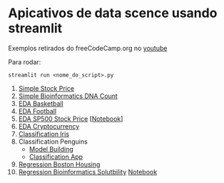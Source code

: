 # Apicativos de data scence usando streamlit

Exemplos retirados do freeCodeCamp.org no [youtube](https://www.youtube.com/watch?v=JwSS70SZdyM&feature=youtu.be)

Para rodar:

`streamlit run <nome_do_script>.py`

1. [Simple Stock Price](https://github.com/caiosainvallio/app_data_science/blob/main/myapp.py)
2. [Simple Bioinformatics DNA Count](https://github.com/caiosainvallio/app_data_science/blob/main/dna-app.py)
3. [EDA Basketball](https://github.com/caiosainvallio/app_data_science/blob/main/basketball_app.py)
4. [EDA Football](https://github.com/caiosainvallio/app_data_science/blob/main/football_app.py)
5. [EDA SP500 Stock Price](https://github.com/caiosainvallio/app_data_science/blob/main/sp500-app.py) [[Notebook](https://github.com/caiosainvallio/app_data_science/blob/main/S%25P500.ipynb)]
6. [EDA Cryptocurrency](https://github.com/caiosainvallio/app_data_science/blob/main/crypto-price-app.py)
7. [Classification Iris](https://github.com/caiosainvallio/app_data_science/blob/main/iris-ml-app.py)
8. Classification Penguins  
    * [Model Building](https://github.com/caiosainvallio/app_data_science/blob/main/penguins-model-building.py)  
    * [Classification App](https://github.com/caiosainvallio/app_data_science/blob/main/penguins-app.py)
9. [Regression Boston Housing](https://github.com/caiosainvallio/app_data_science/blob/main/boston_house-ml-app.py)
10. [Regression Bioinformatics Solutbility](https://github.com/caiosainvallio/app_data_science/blob/main/solubility-app.py) [Notebook](https://github.com/caiosainvallio/app_data_science/blob/main/streamlit-solubility.ipynb)
